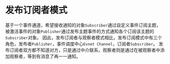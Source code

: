 # 发布订阅者模式
基于一个事件通道，希望接收通知的对象`Subscriber`通过自定义事件订阅主题，被激活事件的对象`Publisher`通过发布主题事件的方式通知各个订阅该主题的`Subscriber`对象。
因此，发布订阅者与观察者模式相比，发布订阅模式中有三个角色，发布者`Publisher`，事件调度中心`Evnet Channel`，订阅者`Subscriber`。
发布订阅者双方都不知道对方，只是通过中介联系，观察者则是通过在被观察者中添加观察者，等到有消息了再一一通知。